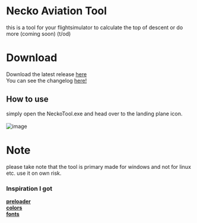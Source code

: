 # Necko Aviation Tool
this is a tool for your flightsimulator to calculate the top of descent or do more (coming soon) (t/od) 

# Download 

Download the latest release [here](https://github.com/prncAzula/NeckoTool/releases/download/v1.0.1_PUBLIC/Necko.Aviation.Tool.zip)
<br>
You can see the changelog [here!](https://github.com/prncAzula/NeckoTool/releases/v1.0.1_PUBLIC)

## How to use 

simply open the NeckoTool.exe and head over to the landing plane icon.
<br>
<br>
![image](https://user-images.githubusercontent.com/69110466/128404191-e7038a6b-64b1-444c-9447-d93e61718397.png)


# Note
please take note that the tool is primary made for windows and not for linux etc. use it on own risk.

### Inspiration I got 
**[preloader](https://zhuanlan.zhihu.com/p/350607485)**
**<br>[colors](https://www.zhihu.com/question/33549908)**
**<br>[fonts](https://www.fonts.net.cn/articles-0-1.html)**
